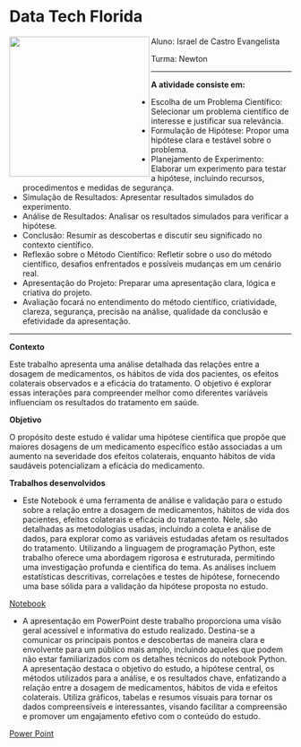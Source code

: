 # Data Tech Florida

<picture> <img align="left" src="https://import.cdn.thinkific.com/866038%2Fcustom_site_themes%2Fid%2FUa1iIXgwTCCiopVgZtCO_datatechflorida.png?width=384&dpr=2" width = 250px></picture>

Aluno: Israel de Castro Evangelista

Turma: Newton

____________________________________________________________________________________________________________

**A atividade consiste em:**

- Escolha de um Problema Científico: Selecionar um problema científico de interesse e justificar sua relevância.
- Formulação de Hipótese: Propor uma hipótese clara e testável sobre o problema.
- Planejamento de Experimento: Elaborar um experimento para testar a hipótese, incluindo recursos, procedimentos e medidas de segurança.
- Simulação de Resultados: Apresentar resultados simulados do experimento.
- Análise de Resultados: Analisar os resultados simulados para verificar a hipótese.
- Conclusão: Resumir as descobertas e discutir seu significado no contexto científico.
- Reflexão sobre o Método Científico: Refletir sobre o uso do método científico, desafios enfrentados e possíveis mudanças em um cenário real.
- Apresentação do Projeto: Preparar uma apresentação clara, lógica e criativa do projeto.
- Avaliação focará no entendimento do método científico, criatividade, clareza, segurança, precisão na análise, qualidade da conclusão e efetividade da apresentação.

____________________________________________________________________________________________________________

**Contexto**

Este trabalho apresenta uma análise detalhada das relações entre a dosagem de medicamentos, os hábitos de vida dos pacientes, os efeitos colaterais observados e a eficácia do tratamento. O objetivo é explorar essas interações para compreender melhor como diferentes variáveis influenciam os resultados do tratamento em saúde.

**Objetivo**

O propósito deste estudo é validar uma hipótese científica que propõe que maiores dosagens de um medicamento específico estão associadas a um aumento na severidade dos efeitos colaterais, enquanto hábitos de vida saudáveis potencializam a eficácia do medicamento.

**Trabalhos desenvolvidos**

- Este Notebook é uma ferramenta de análise e validação para o estudo sobre a relação entre a dosagem de medicamentos, hábitos de vida dos pacientes, efeitos colaterais e eficácia do tratamento. Nele, são detalhadas as metodologias usadas, incluindo a coleta e análise de dados, para explorar como as variáveis estudadas afetam os resultados do tratamento. Utilizando a linguagem de programação Python, este trabalho oferece uma abordagem rigorosa e estruturada, permitindo uma investigação profunda e científica do tema. As análises incluem estatísticas descritivas, correlações e testes de hipótese, fornecendo uma base sólida para a validação da hipótese proposta no estudo.
  
[Notebook](https://github.com/IsraelEvangelista/Data-Tech-Florida/blob/main/Aplicando%20M%C3%A9todo%20CIent%C3%ADfico/An%C3%A1lise_da_Efic%C3%A1cia_de_Medicamentos_Simula%C3%A7%C3%A3o.ipynb)

- A apresentação em PowerPoint deste trabalho proporciona uma visão geral acessível e informativa do estudo realizado. Destina-se a comunicar os principais pontos e descobertas de maneira clara e envolvente para um público mais amplo, incluindo aqueles que podem não estar familiarizados com os detalhes técnicos do notebook Python. A apresentação destaca o objetivo do estudo, a hipótese central, os métodos utilizados para a análise, e os resultados chave, enfatizando a relação entre a dosagem de medicamentos, hábitos de vida e efeitos colaterais. Utiliza gráficos, tabelas e resumos visuais para tornar os dados compreensíveis e interessantes, visando facilitar a compreensão e promover um engajamento efetivo com o conteúdo do estudo.
  
[Power Point](https://github.com/IsraelEvangelista/Data-Tech-Florida/blob/main/Aplicando%20M%C3%A9todo%20CIent%C3%ADfico/Trabalho%2001%20-%20Turma%20Newton.pptx)
